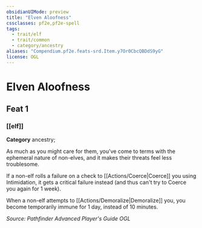 ```yaml
---
obsidianUIMode: preview
title: "Elven Aloofness"
cssclasses: pf2e,pf2e-spell
tags:
  - trait/elf
  - trait/common
  - category/ancestry
aliases: "Compendium.pf2e.feats-srd.Item.y7Or0CbcQBDdS9yG"
license: OGL
---
```

# Elven Aloofness
## Feat 1
### [[elf]]

**Category** ancestry; 




As much as you might care for them, you've come to terms with the ephemeral nature of non-elves, and it makes their threats feel less troublesome.

If a non-elf rolls a failure on a check to [[Actions/Coerce|Coerce]] you using Intimidation, it gets a critical failure instead (and thus can't try to Coerce you again for 1 week).

When a non-elf attempts to [[Actions/Demoralize|Demoralize]] you, you become temporarily immune for 1 day, instead of 10 minutes.

*Source: Pathfinder Advanced Player's Guide*
*OGL*